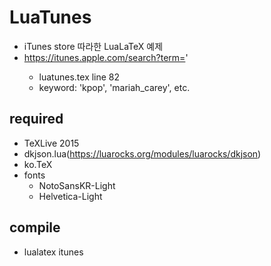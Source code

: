# LuaTunes
- iTunes store 따라한 LuaLaTeX 예제
- https://itunes.apple.com/search?term=<keyword>'
  - luatunes.tex line 82
  - keyword: 'kpop', 'mariah_carey', etc.

## required
- TeXLive 2015
- dkjson.lua(https://luarocks.org/modules/luarocks/dkjson)
- ko.TeX
- fonts
  - NotoSansKR-Light
  - Helvetica-Light

## compile
- lualatex itunes
